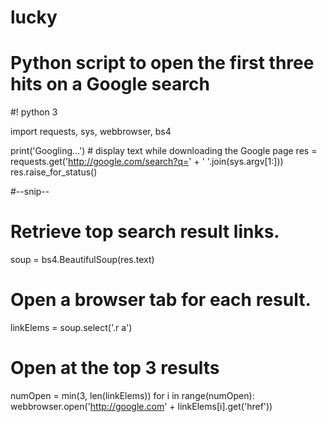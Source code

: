 # lucky
# Python script to open the first three hits on a Google search

#! python 3

import requests, sys, webbrowser, bs4

print('Googling...') # display text while downloading the Google page
res = requests.get('http://google.com/search?q=' + ' '.join(sys.argv[1:]))
res.raise_for_status()

#--snip--

# Retrieve top search result links.
soup = bs4.BeautifulSoup(res.text)

# Open a browser tab for each result.
linkElems = soup.select('.r a')

# Open at the top 3 results 
numOpen = min(3, len(linkElems))
for i in range(numOpen):
    webbrowser.open('http://google.com' + linkElems[i].get('href'))
